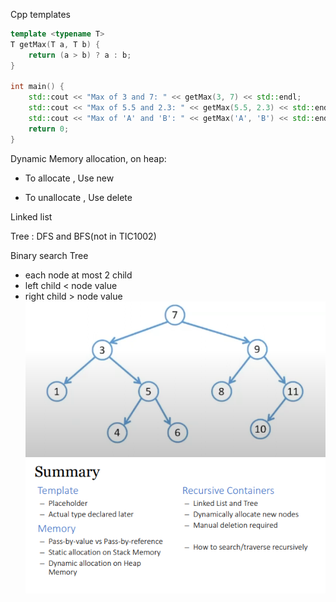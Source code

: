 Cpp templates

```cpp
template <typename T>
T getMax(T a, T b) {
    return (a > b) ? a : b;
}

int main() {
    std::cout << "Max of 3 and 7: " << getMax(3, 7) << std::endl;
    std::cout << "Max of 5.5 and 2.3: " << getMax(5.5, 2.3) << std::endl;
    std::cout << "Max of 'A' and 'B': " << getMax('A', 'B') << std::endl;
    return 0;
}
```

Dynamic Memory allocation, on heap:

- To allocate , Use new

- To unallocate , Use delete

Linked list

Tree : DFS and BFS(not in TIC1002)

Binary search Tree

- each node at most 2 child
- left child < node value
- right child > node value
  ![alt text](image.png)
  ![alt text](image-1.png)
